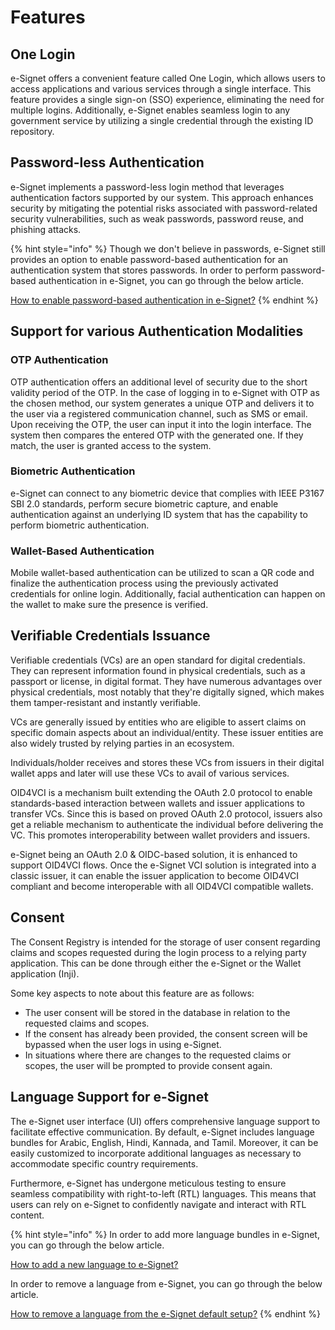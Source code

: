 # Features

## One Login

e-Signet offers a convenient feature called One Login, which allows users to access applications and various services through a single interface. This feature provides a single sign-on (SSO) experience, eliminating the need for multiple logins. Additionally, e-Signet enables seamless login to any government service by utilizing a single credential through the existing ID repository.

## Password-less Authentication

e-Signet implements a password-less login method that leverages authentication factors supported by our system. This approach enhances security by mitigating the potential risks associated with password-related security vulnerabilities, such as weak passwords, password reuse, and phishing attacks.

{% hint style="info" %}
Though we don't believe in passwords, e-Signet still provides an option to enable password-based authentication for an authentication system that stores passwords. In order to perform password-based authentication in e-Signet, you can go through the below article.

[How to enable password-based authentication in e-Signet?](../../faq/#how-to-configure-password-authentication-in-e-signet)
{% endhint %}

## Support for various Authentication Modalities

### OTP Authentication

OTP authentication offers an additional level of security due to the short validity period of the OTP. In the case of logging in to e-Signet with OTP as the chosen method, our system generates a unique OTP and delivers it to the user via a registered communication channel, such as SMS or email. Upon receiving the OTP, the user can input it into the login interface. The system then compares the entered OTP with the generated one. If they match, the user is granted access to the system.

### Biometric Authentication

e-Signet can connect to any biometric device that complies with IEEE P3167 SBI 2.0 standards, perform secure biometric capture, and enable authentication against an underlying ID system that has the capability to perform biometric authentication.

### Wallet-Based Authentication

Mobile wallet-based authentication can be utilized to scan a QR code and finalize the authentication process using the previously activated credentials for online login. Additionally, facial authentication can happen on the wallet to make sure the presence is verified.

## Verifiable Credentials Issuance

Verifiable credentials (VCs) are an open standard for digital credentials. They can represent information found in physical credentials, such as a passport or license, in digital format. They have numerous advantages over physical credentials, most notably that they're digitally signed, which makes them tamper-resistant and instantly verifiable.

VCs are generally issued by entities who are eligible to assert claims on specific domain aspects about an individual/entity. These issuer entities are also widely trusted by relying parties in an ecosystem.

Individuals/holder receives and stores these VCs from issuers in their digital wallet apps and later will use these VCs to avail of various services.

OID4VCI is a mechanism built extending the OAuth 2.0 protocol to enable standards-based interaction between wallets and issuer applications to transfer VCs. Since this is based on proved OAuth 2.0 protocol, issuers also get a reliable mechanism to authenticate the individual before delivering the VC. This promotes interoperability between wallet providers and issuers.

e-Signet being an OAuth 2.0 & OIDC-based solution, it is enhanced to support OID4VCI flows. Once the e-Signet VCI solution is integrated into a classic issuer, it can enable the issuer application to become OID4VCI compliant and become interoperable with all OID4VCI compatible wallets.

## Consent

The Consent Registry is intended for the storage of user consent regarding claims and scopes requested during the login process to a relying party application. This can be done through either the e-Signet or the Wallet application (Inji).

Some key aspects to note about this feature are as follows:

* The user consent will be stored in the database in relation to the requested claims and scopes.
* If the consent has already been provided, the consent screen will be bypassed when the user logs in using e-Signet.
* In situations where there are changes to the requested claims or scopes, the user will be prompted to provide consent again.

## Language Support for e-Signet

The e-Signet user interface (UI) offers comprehensive language support to facilitate effective communication. By default, e-Signet includes language bundles for Arabic, English, Hindi, Kannada, and Tamil. Moreover, it can be easily customized to incorporate additional languages as necessary to accommodate specific country requirements.

Furthermore, e-Signet has undergone meticulous testing to ensure seamless compatibility with right-to-left (RTL) languages. This means that users can rely on e-Signet to confidently navigate and interact with RTL content.

{% hint style="info" %}
In order to add more language bundles in e-Signet, you can go through the below article.

[How to add a new language to e-Signet?](../../faq/#how-to-add-a-new-language-in-e-signet)

In order to remove a language from e-Signet, you can go through the below article.

[How to remove a language from the e-Signet default setup?](../../faq/#how-to-remove-a-language-from-the-e-signet-default-setup)
{% endhint %}
